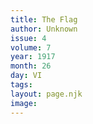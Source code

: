 ```yaml
---
title: The Flag
author: Unknown
issue: 4
volume: 7
year: 1917
month: 26
day: VI
tags:
layout: page.njk
image:
---
```


